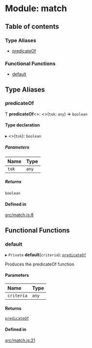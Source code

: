 # Module: match

## Table of contents

### Type Aliases

- [predicateOf](match.md#predicateof)

### Functional Functions

- [default](match.md#default)

## Type Aliases

### predicateOf

Ƭ **predicateOf**<\>: <\>(`tok`: `any`) => `boolean`

#### Type declaration

▸ <\>(`tok`): `boolean`

##### Parameters

| Name | Type |
| :------ | :------ |
| `tok` | `any` |

##### Returns

`boolean`

#### Defined in

[src/match.js:8](https://github.com/Twipped/js-utils/blob/f2eceb5/src/match.js#L8)

## Functional Functions

### default

▸ `Private` **default**(`criteria`): [`predicateOf`](match.md#predicateof)

Produces the predicateOf function

#### Parameters

| Name | Type |
| :------ | :------ |
| `criteria` | `any` |

#### Returns

[`predicateOf`](match.md#predicateof)

#### Defined in

[src/match.js:21](https://github.com/Twipped/js-utils/blob/f2eceb5/src/match.js#L21)
